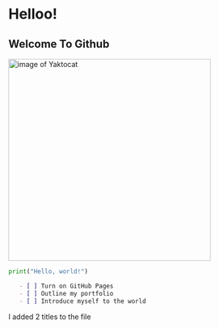 # Helloo!
## Welcome To Github
<img alt="image of Yaktocat"
src=https://octodex.github.com/images/yaktocat.png width=400>
```python
print("Hello, world!")
```
```md
   - [ ] Turn on GitHub Pages
   - [ ] Outline my portfolio
   - [ ] Introduce myself to the world
   ```


























I added 2 titles to the file
